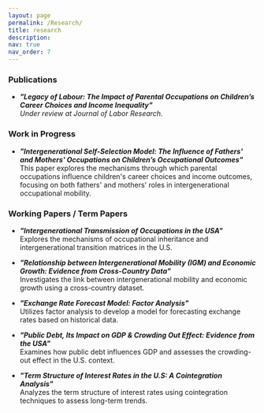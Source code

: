 ```yaml
---
layout: page
permalink: /Research/
title: research
description:
nav: true
nav_order: 7
---
```


### Publications

- ***"Legacy of Labour: The Impact of Parental Occupations on Children’s Career Choices and Income Inequality"***\
  *Under review at Journal of Labor Research.*

### Work in Progress

- ***"Intergenerational Self-Selection Model: The Influence of Fathers' and Mothers' Occupations on Children’s Occupational Outcomes"***\
  This paper explores the mechanisms through which parental occupations influence children's career choices and income outcomes, focusing on both fathers' and mothers' roles in intergenerational occupational mobility.

### Working Papers / Term Papers

- ***"Intergenerational Transmission of Occupations in the USA"***\
  Explores the mechanisms of occupational inheritance and intergenerational transition matrices in the U.S.

- ***"Relationship between Intergenerational Mobility (IGM) and Economic Growth: Evidence from Cross-Country Data"***\
  Investigates the link between intergenerational mobility and economic growth using a cross-country dataset.

- ***"Exchange Rate Forecast Model: Factor Analysis"***\
  Utilizes factor analysis to develop a model for forecasting exchange rates based on historical data.

- ***"Public Debt, Its Impact on GDP & Crowding Out Effect: Evidence from the USA"***\
  Examines how public debt influences GDP and assesses the crowding-out effect in the U.S. context.

- ***"Term Structure of Interest Rates in the U.S: A Cointegration Analysis"***\
  Analyzes the term structure of interest rates using cointegration techniques to assess long-term trends.


